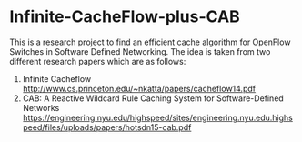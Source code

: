 # Infinite-CacheFlow-plus-CAB
This is a research project to find an efficient cache algorithm for OpenFlow Switches in Software Defined Networking.
The idea is taken from two different research papers which are as follows:
1) Infinite Cacheflow
http://www.cs.princeton.edu/~nkatta/papers/cacheflow14.pdf
2) CAB: A Reactive Wildcard Rule Caching System for Software-Defined Networks
https://engineering.nyu.edu/highspeed/sites/engineering.nyu.edu.highspeed/files/uploads/papers/hotsdn15-cab.pdf

